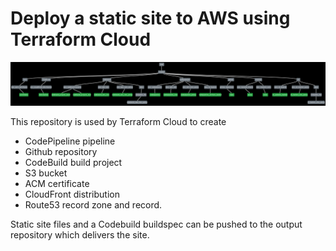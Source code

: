 # Deploy a static site to AWS using Terraform Cloud

![visual](visual.png)

This repository is used by Terraform Cloud to create 
- CodePipeline pipeline
- Github repository
- CodeBuild build project
- S3 bucket
- ACM certificate
- CloudFront distribution
- Route53 record zone and record.

Static site files and a Codebuild buildspec can be pushed to the output repository which delivers the site.

